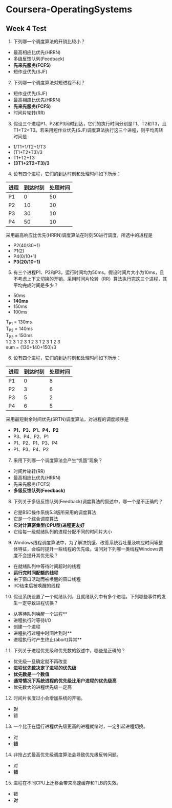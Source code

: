 # Coursera-OperatingSystems

## Week 4 Test

1. 下列哪一个调度算法的开销比较小？
 * 最高相应比优先(HRRN)
 * 多级反馈队列(Feedback)
 * **先来先服务(FCFS)**
 * 短作业优先(SJF)

2. 下列哪一个调度算法对短进程不利？
 * 短作业优先(SJF)
 * 最高相应比优先(HRRN)
 * **先来先服务(FCFS)**
 * 时间片轮转(RR)

3. 假设三个进程P1、P2和P3同时到达，它们的执行时间分别是T1、T2和T3，且T1<T2<T3。若采用短作业优先(SJF)调度算法执行这三个进程，则平均周转时间是
 * 1/T1+1/T2+1/T3
 * (T1+T2+T3)/3
 * T1+T2+T3
 * **(3T1+2T2+T3)/3**

4. 设有四个进程，它们的到达时刻和处理时间如下所示：   

 | 进程 | 到达时刻 | 处理时间 |
 | --- | ------- | ------ |
 | P1  |    0    |   50   |
 | P2  |   10    |   30   |
 | P3  |   30    |   10   |
 | P4  |   50    |   10   |
 采用最高响应比优先(HRRN)调度算法在时刻50进行调度，所选中的进程是
 * P2(40/30+1)
 * P1(2)
 * P4(0/10+1)
 * **P3(20/10+1)**

5. 有三个进程P1、P2和P3，运行时间均为50ms。假设时间片大小为10ms，且不考虑上下文切换的开销。采用时间片轮转（RR）算法执行完这三个进程，其平均完成时间是多少？
 * 50ms
 * **140ms**
 * 150ms
 * 100ms
   
 T<sub>P1</sub> = 130ms   
 T<sub>P2</sub> = 140ms  
 T<sub>P3</sub> = 150ms  
 1 2 3 1 2 3 1 2 3 1 2 3 1 2 3   
 sum = (130+140+150)/3
 
6. 设有四个进程，它们的到达时刻和处理时间如下所示：

 | 进程 | 到达时刻 | 处理时间 |
 | --- | ------- | ------ |
 | P1  |    0    |    8   |
 | P2  |    3    |    6   |
 | P3  |    5    |    2   |
 | P4  |    6    |    5   |
 采用最短剩余时间优先(SRTN)调度算法，对进程的调度顺序是
 * **P1、P3、P1、P4、P2**
 * P3、P4、P2、P1
 * P1、P2、P1、P3、P4
 * P1、P3、P4、P2   

7. 采用下列哪一个调度算法会产生“饥饿”现象？
 * 时间片轮转(RR)
 * 最高相应比优先(HRRN)
 * 先来先服务(FCFS)
 * **多级反馈队列(Feedback)**

8. 下列关于多级反馈队列(Feedback)调度算法的叙述中，哪一个是不正确的？
 * 它是BSD操作系统5.3版所采用的调度算法
 * 它是一个综合调度算法
 * **它对计算密集型(CPU型)进程更友好**
 * 它给每一级就绪队列的进程分配不同的时间片大小

9. Windows线程调度算法中，为了解决饥饿、改善系统吞吐量及响应时间等整体特征，会临时提升一些线程的优先级。请问对下列哪一类线程Windows调度不会提升其优先级？
 * 在就绪队列中等待时间超时的线程
 * **运行完时间配额的线程**
 * 由于窗口活动而被唤醒的窗口线程
 * I/O结束后被唤醒的线程

10. 假设系统设置了一个就绪队列，且就绪队列中有多个进程。下列哪些事件的发生一定导致进程切换？
 * 从等待队列唤醒一个进程**
 * 进程执行时等待I/O
 * 创建一个进程
 * 进程执行过程中时间片到时**
 * 进程执行时产生终止(abort)异常**

11. 下列关于进程优先级和优先数的叙述中，哪些是正确的？
 * 优先级一旦确定就不再改变
 * **进程优先数决定了进程的优先级**
 * **优先数是一个数值**
 * **通常情况下系统进程的优先级比用户进程的优先级高**
 * 优先数大的进程优先级一定高

12. 时间片长度过小会增加系统的开销。
 * **对**
 * 错

13. 一个比正在运行进程优先级更高的进程就绪时，一定引起进程切换。
 * 对
 * **错**

14. 非抢占式最高优先级调度算法会导致优先级反转问题。
 * 对
 * **错**

15. 进程在不同CPU上迁移会带来高速缓存和TLB的失效。 
 * 错
 * **对**